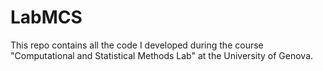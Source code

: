 # LabMCS
This repo contains all the code I developed during the course "Computational and Statistical Methods Lab" at the University of Genova.


